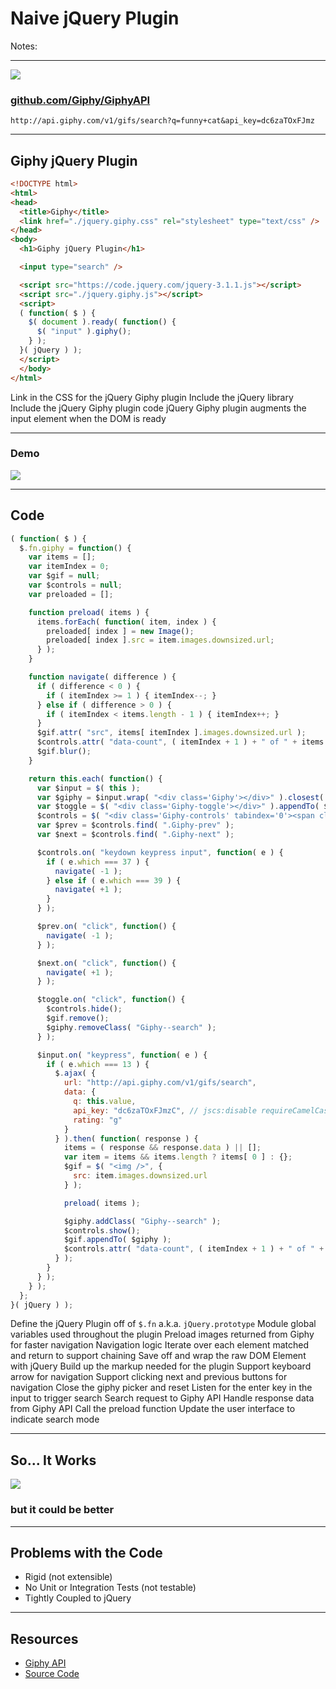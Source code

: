 # Naive jQuery Plugin

Notes:

------

<!-- .slide: data-title="Naive jQuery Plugin" data-state="somestate" data-menu-title="Giphy API" -->

![](./img/giphy-funny-cat.png)
<!-- .element: style="height: 400px;" -->

### [github.com/Giphy/GiphyAPI](https://github.com/Giphy/GiphyAPI)

```
http://api.giphy.com/v1/gifs/search?q=funny+cat&api_key=dc6zaTOxFJmz
```

------

## Giphy jQuery Plugin

<!-- .slide: data-title="Naive jQuery Plugin" data-state="somestate" -->

```html
<!DOCTYPE html>
<html>
<head>
  <title>Giphy</title>
  <link href="./jquery.giphy.css" rel="stylesheet" type="text/css" />
</head>
<body>
  <h1>Giphy jQuery Plugin</h1>

  <input type="search" />

  <script src="https://code.jquery.com/jquery-3.1.1.js"></script>
  <script src="./jquery.giphy.js"></script>
  <script>
  ( function( $ ) {
    $( document ).ready( function() {
      $( "input" ).giphy();
    } );
  }( jQuery ) );
  </script>
  </body>
</html>
```
<!-- .element: class="stretch" -->

<span class="fragment current-only focus-text focus-text--scroll" data-code-focus="5">Link in the CSS for the jQuery Giphy plugin</span>
<span class="fragment current-only focus-text focus-text--scroll" data-code-focus="12">Include the jQuery library</span>
<span class="fragment current-only focus-text focus-text--scroll" data-code-focus="13">Include the jQuery Giphy plugin code</span>
<span class="fragment current-only focus-text focus-text--scroll" data-code-focus="10, 17">jQuery Giphy plugin augments the input element when the DOM is ready</span>

------

### Demo

<!-- .slide: data-title="Naive jQuery Plugin" data-state="somestate" -->

![](./img/jquery-giphy-demo.gif)
<!-- .element: style="height: 500px;" -->

------

## Code

<!-- .slide: data-title="Naive jQuery Plugin" data-state="somestate" -->

```js
( function( $ ) {
  $.fn.giphy = function() {
    var items = [];
    var itemIndex = 0;
    var $gif = null;
    var $controls = null;
    var preloaded = [];

    function preload( items ) {
      items.forEach( function( item, index ) {
        preloaded[ index ] = new Image();
        preloaded[ index ].src = item.images.downsized.url;
      } );
    }

    function navigate( difference ) {
      if ( difference < 0 ) {
        if ( itemIndex >= 1 ) { itemIndex--; }
      } else if ( difference > 0 ) {
        if ( itemIndex < items.length - 1 ) { itemIndex++; }
      }
      $gif.attr( "src", items[ itemIndex ].images.downsized.url );
      $controls.attr( "data-count", ( itemIndex + 1 ) + " of " + items.length );
      $gif.blur();
    }

    return this.each( function() {
      var $input = $( this );
      var $giphy = $input.wrap( "<div class='Giphy'></div>" ).closest( ".Giphy" );
      var $toggle = $( "<div class='Giphy-toggle'></div>" ).appendTo( $giphy );
      $controls = $( "<div class='Giphy-controls' tabindex='0'><span class='Giphy-prev'></span><span class='Giphy-next'></span></div>" ).hide().appendTo( $giphy );
      var $prev = $controls.find( ".Giphy-prev" );
      var $next = $controls.find( ".Giphy-next" );

      $controls.on( "keydown keypress input", function( e ) {
        if ( e.which === 37 ) {
          navigate( -1 );
        } else if ( e.which === 39 ) {
          navigate( +1 );
        }
      } );

      $prev.on( "click", function() {
        navigate( -1 );
      } );

      $next.on( "click", function() {
        navigate( +1 );
      } );

      $toggle.on( "click", function() {
        $controls.hide();
        $gif.remove();
        $giphy.removeClass( "Giphy--search" );
      } );

      $input.on( "keypress", function( e ) {
        if ( e.which === 13 ) {
          $.ajax( {
            url: "http://api.giphy.com/v1/gifs/search",
            data: {
              q: this.value,
              api_key: "dc6zaTOxFJmzC", // jscs:disable requireCamelCaseOrUpperCaseIdentifiers
              rating: "g"
            }
          } ).then( function( response ) {
            items = ( response && response.data ) || [];
            var item = items && items.length ? items[ 0 ] : {};
            $gif = $( "<img />", {
              src: item.images.downsized.url
            } );

            preload( items );

            $giphy.addClass( "Giphy--search" );
            $controls.show();
            $gif.appendTo( $giphy );
            $controls.attr( "data-count", ( itemIndex + 1 ) + " of " + items.length );
          } );
        }
      } );
    } );
  };
}( jQuery ) );
```
<!-- .element: class="stretch" -->

<span class="fragment current-only focus-text focus-text--scroll" data-code-focus="2">Define the jQuery Plugin off of `$.fn` a.k.a. `jQuery.prototype`</span>
<span data-extended class="fragment current-only focus-text focus-text--scroll" data-code-focus="3-7">Module global variables used throughout the plugin</span>
<span class="fragment current-only focus-text focus-text--scroll" data-code-focus="9-14">Preload images returned from Giphy for faster navigation</span>
<span class="fragment current-only focus-text focus-text--scroll" data-code-focus="16-25">Navigation logic</span>
<span class="fragment current-only focus-text focus-text--scroll" data-code-focus="27">Iterate over each element matched and return to support chaining</span>
<span data-extended class="fragment current-only focus-text focus-text--scroll" data-code-focus="28">Save off and wrap the raw DOM Element with jQuery</span>
<span class="fragment current-only focus-text focus-text--scroll" data-code-focus="29-33">Build up the markup needed for the plugin</span>
<span class="fragment current-only focus-text focus-text--scroll" data-code-focus="35-41">Support keyboard arrow for navigation</span>
<span class="fragment current-only focus-text focus-text--scroll" data-code-focus="43-49">Support clicking next and previous buttons for navigation</span>
<span data-extended class="fragment current-only focus-text focus-text--scroll" data-code-focus="51-55">Close the giphy picker and reset</span>
<span class="fragment current-only focus-text focus-text--scroll" data-code-focus="57-58">Listen for the enter key in the input to trigger search</span>
<span class="fragment current-only focus-text focus-text--scroll" data-code-focus="59-66">Search request to Giphy API</span>
<span class="fragment current-only focus-text focus-text--scroll" data-code-focus="66-71">Handle response data from Giphy API</span>
<span data-extended class="fragment current-only focus-text focus-text--scroll" data-code-focus="73">Call the preload function</span>
<span class="fragment current-only focus-text focus-text--scroll" data-code-focus="75-78">Update the user interface to indicate search mode</span>

------

## So... It Works

<!-- .slide: data-title="Naive jQuery Plugin" data-state="somestate" -->

![](./img/tent-trip.gif)
<!-- .element: style="height: 400px;" -->

### but it could be better
<!-- .element: class="fragment" -->

------

## Problems with the Code

<!-- .slide: data-title="Naive jQuery Plugin" data-state="somestate" -->

* Rigid (not extensible)<!-- .element: class="fragment" -->
* No Unit or Integration Tests (not testable)<!-- .element: class="fragment" -->
* Tightly Coupled to jQuery<!-- .element: class="fragment" -->

------

## Resources

<!-- .slide: data-title="Naive jQuery Plugin" data-state="resources" -->

* [Giphy API](https://github.com/Giphy/GiphyAPI)
* [Source Code](https://github.com/elijahmanor/framework-independent-javascript-components/tree/master/src/1-jquery)
